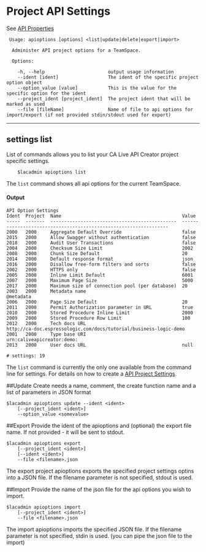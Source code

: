 # Project API Settings

See [API Properties](https://docops.ca.com/ca-live-api-creator/4-1/en/managing-apis/api-properties)
```
 Usage: apioptions [options] <list|update|delete|export|import>

  Administer API project options for a TeamSpace.

  Options:

    -h, --help                       output usage information
    --ident [ident]                  The ident of the specific project option object
    --option_value [value]           This is the value for the specific option for the ident
    --project_ident [project_ident]  The project ident that will be marked as used
    --file [fileName]                Name of file to api options for import/export (if not provided stdin/stdout used for export)
```


***
## settings list
List of commands allows you to list your CA Live API Creator project specific settings. 

```
    $lacadmin apioptions list
```

The `list` command shows all api options for the current TeamSpace.

#### Output
```
API Option Settings                                                                                                                                
Ident  Project  Name                                            Value                                                            
-----  -------  ----------------------------------------------  -----------------------------------------------------------------
2000   2000     Aggregate Default Override                      false                                                            
2015   2000     Allow Swagger without authentication            false                                                            
2018   2000     Audit User Transactions                         false                                                            
2004   2000     Checksum Size Limit                             2002                                                             
2008   2000     Chunk Size Default                              20                                                               
2014   2000     Default response format                         json                                                             
2016   2000     Disallow free-form filters and sorts            false                                                            
2002   2000     HTTPS only                                      false                                                            
2005   2000     Inline Limit Default                            6001                                                             
2007   2000     Maximum Page Size                               5000                                                             
2017   2000     Maximum size of connection pool (per database)  20                                                               
2003   2000     Metadata name                                   @metadata                                                        
2006   2000     Page Size Default                               20                                                               
2011   2000     Permit Authorization parameter in URL           true                                                             
2010   2000     Stored Procedure Inline Limit                   2000                                                             
2009   2000     Stored Procedure Row Limit                      100                                                              
2012   2000     Tech docs URL                                   http://ca-doc.espressologic.com/docs/tutorial/business-logic-demo
2001   2000     Type base URI                                   urn:caliveapicreator:demo:                                       
2013   2000     User docs URL                                   null                                                             

# settings: 19                                                                                                                           
```

The `list` command is currently the only one available from the command line for
settings. For details on how to create a [API Project Settings](http://ca-doc.espressologic.com/docs/logic-designer/create/api-properties).

##Update
Create needs a name, comment, the create function name and a list of parameters in JSON format 
```
$lacadmin apioptions update --ident <ident> 
    [--project_ident <ident>] 
    --option_value <somevalue>
```

##Export
Provide the ident of the apioptions and (optional) the export file name. If not provided - it will be sent to stdout.
```
$lacadmin apioptions export  
    [--project_ident <ident>] 
    [--ident <ident>] 
    --file <filename>.json
```
The export project apioptions exports the specified project settings optins into a JSON file. If the filename parameter is not specified, stdout is used.

##Import
Provide the name of the json file for the api options you wish to import.
```
$lacadmin apioptions import 
    [--project_ident <ident>] 
    --file <filename>.json
```
The import apioptions imports the specified JSON file. If the filename parameter is not specified, stdin is used. (you can pipe the json file to the import)



